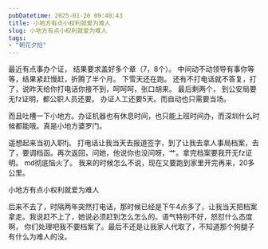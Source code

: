 ```yaml
---
pubDatetime: 2025-01-26 09:40:43
title: 小地方有点小权利就爱为难人
slug: 小地方有点小权利就爱为难人
tags:
- "朝花夕拾"
---
```



最近有点事办个证， 结果要求盖好多个章（7，8个）。 中间动不动领导有事你等等，结果紧赶慢赶，折腾了半个月。
下雪天还在跑。 还有不打电话就不答复，打了，说昨天给你打电话你接不到，呵呵呵，张口胡来。 最后剩两个， 到公安局要无fz证明，都公职人员还要。 办证人工还要5天。而自动也只需要当场。

而且吐槽一下小地方。办证机器也有休息时间，也只能上班时间办，而深圳什么时候都能哦。真是小地方婆罗门。


遥想起来当初入职fj。 打电话让我当天去报道签字，到了让我去拿人事局档案，去了，要调档函。再次返回，问她，他说你也没问呀，艹。拿完档案要我开无fz证明。  md彻底恼火了。 我来的时候怎么不说，现在又要跑到家里开完再来，20多公里。

小地方有点小权利就爱为难人



后来不去了，时隔两年突然打电话，那时候已经是下午4点多了，让我当天把档案拿走。我说赶不上了，她说必须赶到怎么怎么的。语气特别不好，怒怼什么态度啊， 你们处理吧我不要档案了。最后不还是让我家人代取了，不知道那个狗腿子有什么为难人的没。

